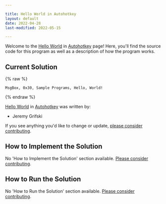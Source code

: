 ```yaml
---

title: Hello World in Autohotkey
layout: default
date: 2022-04-28
last-modified: 2022-05-15

---
```


Welcome to the [Hello World](https://sampleprograms.io/projects/hello-world) in [Autohotkey](https://sampleprograms.io/languages/autohotkey) page! Here, you'll find the source code for this program as well as a description of how the program works.

## Current Solution

{% raw %}

```autohotkey
﻿MsgBox, 0x30, Sample Programs, Hello, World!
```

{% endraw %}

[Hello World](https://sampleprograms.io/projects/hello-world) in [Autohotkey](https://sampleprograms.io/languages/autohotkey) was written by:

- Jeremy Grifski

If you see anything you'd like to change or update, [please consider contributing](https://github.com/TheRenegadeCoder/sample-programs).

## How to Implement the Solution

No 'How to Implement the Solution' section available. [Please consider contributing](https://github.com/TheRenegadeCoder/sample-programs-website).

## How to Run the Solution

No 'How to Run the Solution' section available. [Please consider contributing](https://github.com/TheRenegadeCoder/sample-programs-website).